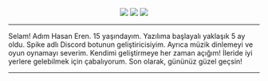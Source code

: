<p align="center">
 <a href="https://discord.com/users/841610694281658378" target"_blank"><img src="https://img.shields.io/badge/Discord%20-7289DA.svg?&style=for-the-badge&logo=discord&logoColor=white"></a>
  <a href="https://www.github.com/HasanKGitHub" target"_blank"><img src="https://img.shields.io/badge/GitHub%20-191717.svg?&style=for-the-badge&logo=github&logoColor=white"></a>
   <a href="https://www.instagram.com/hasank.js" target"_blank"><img src="https://img.shields.io/badge/INSTAGRAM%20-DC3175.svg?&style=for-the-badge&logo=instagram&logoColor=white"></a>

<hr>
<p style=font-family: "Arial">Selam! Adım Hasan Eren. 15 yaşındayım. Yazılıma başlayalı yaklaşık 5 ay oldu. Spike adlı Discord botunun geliştiricisiyim. Ayrıca müzik dinlemeyi ve oyun oynamayı severim.
 Kendimi geliştirmeye her zaman açığım! İleride iyi yerlere gelebilmek için çabalıyorum. Son olarak, gününüz güzel geçsin!
 </p>
<hr>
